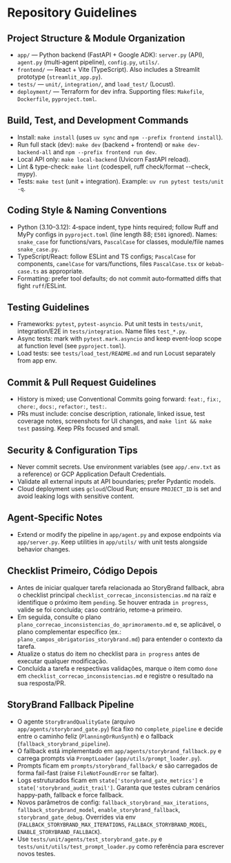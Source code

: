 # Repository Guidelines

## Project Structure & Module Organization
- `app/` — Python backend (FastAPI + Google ADK): `server.py` (API), `agent.py` (multi‑agent pipeline), `config.py`, `utils/`.
- `frontend/` — React + Vite (TypeScript). Also includes a Streamlit prototype (`streamlit_app.py`).
- `tests/` — `unit/`, `integration/`, and `load_test/` (Locust).
- `deployment/` — Terraform for dev infra. Supporting files: `Makefile`, `Dockerfile`, `pyproject.toml`.

## Build, Test, and Development Commands
- Install: `make install` (uses `uv sync` and `npm --prefix frontend install`).
- Run full stack (dev): `make dev` (backend + frontend) or `make dev-backend-all` and `npm --prefix frontend run dev`.
- Local API only: `make local-backend` (Uvicorn FastAPI reload).
- Lint & type-check: `make lint` (codespell, ruff check/format --check, mypy).
- Tests: `make test` (unit + integration). Example: `uv run pytest tests/unit -q`.

## Coding Style & Naming Conventions
- Python (3.10–3.12): 4‑space indent, type hints required; follow Ruff and MyPy configs in `pyproject.toml` (line length 88; `E501` ignored). Names: `snake_case` for functions/vars, `PascalCase` for classes, module/file names `snake_case.py`.
- TypeScript/React: follow ESLint and TS configs; `PascalCase` for components, `camelCase` for vars/functions, files `PascalCase.tsx` or `kebab-case.ts` as appropriate.
- Formatting: prefer tool defaults; do not commit auto‑formatted diffs that fight `ruff`/ESLint.

## Testing Guidelines
- Frameworks: `pytest`, `pytest-asyncio`. Put unit tests in `tests/unit`, integration/E2E in `tests/integration`. Name files `test_*.py`.
- Async tests: mark with `pytest.mark.asyncio` and keep event‑loop scope at function level (see `pyproject.toml`).
- Load tests: see `tests/load_test/README.md` and run Locust separately from app env.

## Commit & Pull Request Guidelines
- History is mixed; use Conventional Commits going forward: `feat:`, `fix:`, `chore:`, `docs:`, `refactor:`, `test:`.
- PRs must include: concise description, rationale, linked issue, test coverage notes, screenshots for UI changes, and `make lint && make test` passing. Keep PRs focused and small.

## Security & Configuration Tips
- Never commit secrets. Use environment variables (see `app/.env.txt` as a reference) or GCP Application Default Credentials.
- Validate all external inputs at API boundaries; prefer Pydantic models.
- Cloud deployment uses `gcloud`/Cloud Run; ensure `PROJECT_ID` is set and avoid leaking logs with sensitive content.

## Agent‑Specific Notes
- Extend or modify the pipeline in `app/agent.py` and expose endpoints via `app/server.py`. Keep utilities in `app/utils/` with unit tests alongside behavior changes.

## Checklist Primeiro, Código Depois
- Antes de iniciar qualquer tarefa relacionada ao StoryBrand fallback, abra o checklist principal `checklist_correcao_inconsistencias.md` na raiz e identifique o próximo item `pending`. Se houver entrada `in progress`, valide se foi concluída; caso contrário, retome-a primeiro.
- Em seguida, consulte o plano `plano_correcao_inconsistencias_do_aprimoramento.md` e, se aplicável, o plano complementar específico (ex.: `plano_campos_obrigatorios_storybrand.md`) para entender o contexto da tarefa.
- Atualize o status do item no checklist para `in progress` antes de executar qualquer modificação.
- Concluída a tarefa e respectivas validações, marque o item como `done` em `checklist_correcao_inconsistencias.md` e registre o resultado na sua resposta/PR.

## StoryBrand Fallback Pipeline
- O agente `StoryBrandQualityGate` (arquivo `app/agents/storybrand_gate.py`) fica fixo no `complete_pipeline` e decide entre o caminho feliz (`PlanningOrRunSynth`) e o fallback (`fallback_storybrand_pipeline`).
- O fallback está implementado em `app/agents/storybrand_fallback.py` e carrega prompts via `PromptLoader` (`app/utils/prompt_loader.py`).
- Prompts ficam em `prompts/storybrand_fallback/` e são carregados de forma fail-fast (raise `FileNotFoundError` se faltar).
- Logs estruturados ficam em `state['storybrand_gate_metrics']` e `state['storybrand_audit_trail']`. Garanta que testes cubram cenários happy-path, fallback e force fallback.
- Novos parâmetros de config: `fallback_storybrand_max_iterations`, `fallback_storybrand_model`, `enable_storybrand_fallback`, `storybrand_gate_debug`. Overrides via env (`FALLBACK_STORYBRAND_MAX_ITERATIONS`, `FALLBACK_STORYBRAND_MODEL`, `ENABLE_STORYBRAND_FALLBACK`).
- Use `tests/unit/agents/test_storybrand_gate.py` e `tests/unit/utils/test_prompt_loader.py` como referência para escrever novos testes.
